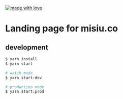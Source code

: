 [![made with love](https://svgbadgegenerator-jizhysuyuy.now.sh/madeWithLove/)](https://youtu.be/9X_ViIPA-Gc?t=77)
# Landing page for misiu.co


## development
```bash
$ yarn install
$ yarn start

# watch mode
$ yarn start:dev

# production mode
$ yarn start:prod
```
